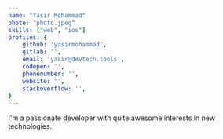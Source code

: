 ```yaml
---
name: "Yasir Mohammad"
photo: "photo.jpeg"
skills: ["web", "ios"]
profiles: {
    github: 'yasirmohammad',
    gitlab: '',
    email: 'yasir@devtech.tools',
    codepen: '',
    phonenumber: '',
    website: '',
    stackoverflow: '',
}
---
```

I'm a passionate developer with quite awesome interests in new technologies.